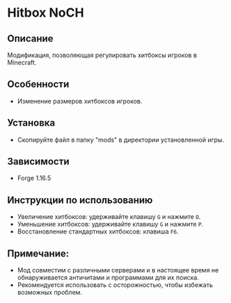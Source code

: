 # Hitbox NoCH

## Описание
Модификация, позволяющая регулировать хитбоксы игроков в Minecraft.

## Особенности
- Изменение размеров хитбоксов игроков.

## Установка
- Скопируйте файл в папку "mods" в директории установленной игры.

## Зависимости
- Forge 1.16.5

## Инструкции по использованию
- Увеличение хитбоксов: удерживайте клавишу `G` и нажмите `O`.
- Уменьшение хитбоксов: удерживайте клавишу `G` и нажмите `P`.
- Восстановление стандартных хитбоксов: клавиша `F6`.

## Примечание:
- Мод совместим с различными серверами и в настоящее время не обнаруживается античитами и программами для их поиска.
- Рекомендуется использовать с осторожностью, чтобы избежать возможных проблем.
